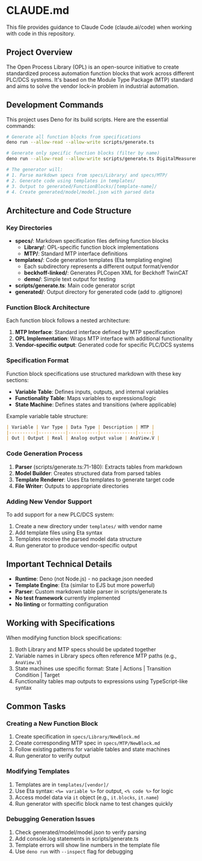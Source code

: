 # CLAUDE.md

This file provides guidance to Claude Code (claude.ai/code) when working with code in this repository.

## Project Overview

The Open Process Library (OPL) is an open-source initiative to create standardized process automation function blocks that work across different PLC/DCS systems. It's based on the Module Type Package (MTP) standard and aims to solve the vendor lock-in problem in industrial automation.

## Development Commands

This project uses Deno for its build scripts. Here are the essential commands:

```bash
# Generate all function blocks from specifications
deno run --allow-read --allow-write scripts/generate.ts

# Generate only specific function blocks (filter by name)
deno run --allow-read --allow-write scripts/generate.ts DigitalMeasurement

# The generator will:
# 1. Parse markdown specs from specs/Library/ and specs/MTP/
# 2. Generate code using templates in templates/
# 3. Output to generated/FunctionBlocks/[template-name]/
# 4. Create generated/model/model.json with parsed data
```

## Architecture and Code Structure

### Key Directories

- **specs/**: Markdown specification files defining function blocks
  - **Library/**: OPL-specific function block implementations
  - **MTP/**: Standard MTP interface definitions
- **templates/**: Code generation templates (Eta templating engine)
  - Each subdirectory represents a different output format/vendor
  - **beckhoff-linked/**: Generates PLCopen XML for Beckhoff TwinCAT
  - **demo/**: Simple text output for testing
- **scripts/generate.ts**: Main code generator script
- **generated/**: Output directory for generated code (add to .gitignore)

### Function Block Architecture

Each function block follows a nested architecture:
1. **MTP Interface**: Standard interface defined by MTP specification
2. **OPL Implementation**: Wraps MTP interface with additional functionality
3. **Vendor-specific output**: Generated code for specific PLC/DCS systems

### Specification Format

Function block specifications use structured markdown with these key sections:
- **Variable Table**: Defines inputs, outputs, and internal variables
- **Functionality Table**: Maps variables to expressions/logic
- **State Machine**: Defines states and transitions (where applicable)

Example variable table structure:
```markdown
| Variable | Var Type | Data Type | Description | MTP |
|----------|----------|-----------|-------------|-----|
| Out | Output | Real | Analog output value | AnaView.V |
```

### Code Generation Process

1. **Parser** (scripts/generate.ts:71-180): Extracts tables from markdown
2. **Model Builder**: Creates structured data from parsed tables
3. **Template Renderer**: Uses Eta templates to generate target code
4. **File Writer**: Outputs to appropriate directories

### Adding New Vendor Support

To add support for a new PLC/DCS system:
1. Create a new directory under `templates/` with vendor name
2. Add template files using Eta syntax
3. Templates receive the parsed model data structure
4. Run generator to produce vendor-specific output

## Important Technical Details

- **Runtime**: Deno (not Node.js) - no package.json needed
- **Template Engine**: Eta (similar to EJS but more powerful)
- **Parser**: Custom markdown table parser in scripts/generate.ts
- **No test framework** currently implemented
- **No linting** or formatting configuration

## Working with Specifications

When modifying function block specifications:
1. Both Library and MTP specs should be updated together
2. Variable names in Library specs often reference MTP paths (e.g., `AnaView.V`)
3. State machines use specific format: State | Actions | Transition Condition | Target
4. Functionality tables map outputs to expressions using TypeScript-like syntax

## Common Tasks

### Creating a New Function Block
1. Create specification in `specs/Library/NewBlock.md`
2. Create corresponding MTP spec in `specs/MTP/NewBlock.md`
3. Follow existing patterns for variable tables and state machines
4. Run generator to verify output

### Modifying Templates
1. Templates are in `templates/[vendor]/`
2. Use Eta syntax: `<%= variable %>` for output, `<% code %>` for logic
3. Access model data via `it` object (e.g., `it.blocks`, `it.name`)
4. Run generator with specific block name to test changes quickly

### Debugging Generation Issues
1. Check generated/model/model.json to verify parsing
2. Add console.log statements in scripts/generate.ts
3. Template errors will show line numbers in the template file
4. Use `deno run` with `--inspect` flag for debugging